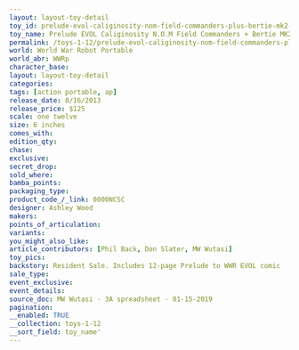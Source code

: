 ```yaml
---
layout: layout-toy-detail 
toy_id: prelude-evol-caliginosity-nom-field-commanders-plus-bertie-mk2-set
toy_name: Prelude EVOL Caliginosity N.O.M Field Commanders + Bertie MK2 Set
permalink: /toys-1-12/prelude-evol-caliginosity-nom-field-commanders-plus-bertie-mk2-set.html
world: World War Robot Portable
world_abr: WWRp
character_base: 
layout: layout-toy-detail
categories: 
tags: [action portable, ap] 
release_date: 8/16/2013
release_price: $125 
scale: one twelve
size: 6 inches
comes_with: 
edition_qty: 
chase: 
exclusive: 
secret_drop: 
sold_where: 
bamba_points: 
packaging_type: 
product_code_/_link: 0000NCSC
designer: Ashley Wood
makers: 
points_of_articulation: 
variants: 
you_might_also_like: 
article_contributors: [Phil Back, Don Slater, MW Wutasi]
toy_pics: 
backstory: Resident Sale. Includes 12-page Prelude to WWR EVOL comic
sale_type: 
event_exclusive: 
event_details: 
source_doc: MW Wutasi - 3A spreadsheet - 01-15-2019
pagination: 
__enabled: TRUE
__collection: toys-1-12
__sort_field: toy_name'
---
```

